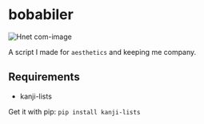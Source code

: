 # bobabiler

![Hnet com-image](https://user-images.githubusercontent.com/77068772/109936250-4785f280-7cce-11eb-9251-5ccdd69e7519.gif)

A script I made for `aesthetics` and keeping me company.

## Requirements

- kanji-lists

Get it with pip: `pip install kanji-lists`
